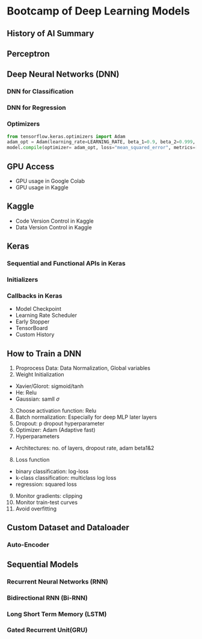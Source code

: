 # Bootcamp of Deep Learning Models
## History of AI Summary
## Perceptron
## Deep Neural Networks (DNN)
### DNN for Classification
### DNN for Regression
### Optimizers
```python
from tensorflow.keras.optimizers import Adam
adam_opt = Adam(learning_rate=LEARNING_RATE, beta_1=0.9, beta_2=0.999, epsilon=1e-8)
model.compile(optimizer= adam_opt, loss="mean_squared_error", metrics=["mse"])
```
## GPU Access
- GPU usage in Google Colab
- GPU usage in Kaggle

## Kaggle
- Code Version Control in Kaggle
- Data Version Control in Kaggle

## Keras
### Sequential and Functional APIs in Keras
### Initializers
### Callbacks in Keras
- Model Checkpoint
- Learning Rate Scheduler
- Early Stopper
- TensorBoard
- Custom History

## How to Train a DNN
1. Proprocess Data: Data Normalization, Global variables
2. Weight Initialization
- Xavier/Glorot: sigmoid/tanh
- He: Relu
- Gaussian: samll $\sigma$
3. Choose activation function: Relu
4. Batch normalization: Especially for deep MLP later layers
5. Dropout: p dropout hyperparameter
6. Optimizer: Adam (Adaptive fast)
7. Hyperparameters
- Architectures: no. of layers, dropout rate, adam beta1&2
8. Loss function
- binary classification: log-loss
- k-class classification: multiclass log loss
- regression: squared loss
9. Monitor gradients: clipping
10. Monitor train-test curves
11. Avoid overfitting 

## Custom Dataset and Dataloader    
### Auto-Encoder
## Sequential Models
### Recurrent Neural Networks (RNN)
### Bidirectional RNN (Bi-RNN)
### Long Short Term Memory (LSTM)
### Gated Recurrent Unit(GRU)